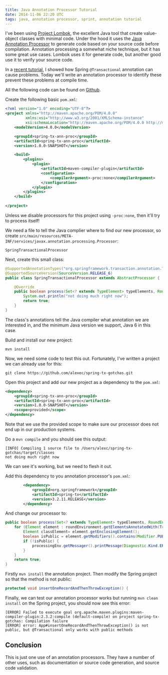 ```yaml
---
title: Java Annotation Processor Tutorial
date: 2014-11-06 22:20 UTC
tags: java, annotation processor, sprint, annotation tutorial
---
```

I've been using [Project Lombok](http://projectlombok.org), the excellent Java tool that create value-object classes with minimal code. Under the hood it uses the [Java Annotation Processor](http://docs.oracle.com/javase/7/docs/api/javax/annotation/processing/Processor.html) to generate code based on your source code before compilation. Annotation processing a somewhat niche technique, but it has some great use cases. Lombok uses it for generate code, but another good use it to verify your source code.

In a [recent tutorial](http://www.alexecollins.com/spring-transactional-gotchas/), I showed how Spring `@Transactional` annotation can cause problems. Today we'll write an annotation processor to identify these prevent these problems at compile time.

All the following code can be found on [Github](https://github.com/alexec/spring-tx-ann-proc).

Create the following basic `pom.xml`:

~~~xml
<?xml version="1.0" encoding="UTF-8"?>
<project xmlns="http://maven.apache.org/POM/4.0.0"
         xmlns:xsi="http://www.w3.org/2001/XMLSchema-instance"
         xsi:schemaLocation="http://maven.apache.org/POM/4.0.0 http://maven.apache.org/xsd/maven-4.0.0.xsd">
    <modelVersion>4.0.0</modelVersion>

    <groupId>spring-tx-ann-proc</groupId>
    <artifactId>spring-tx-ann-proc</artifactId>
    <version>1.0.0-SNAPSHOT</version>

    <build>
        <plugins>
            <plugin>
                <artifactId>maven-compiler-plugin</artifactId>
                <configuration>
                    <compilerArgument>-proc:none</compilerArgument>
                </configuration>
            </plugin>
        </plugins>
    </build>
    
</project>
~~~

Unless we disable processors for this project using `-proc:none`, then it'll try to process itself!

We need a file to tell the Java complier where to find our new processor, so create `src/main/resources/META-INF/services/javax.annotation.processing.Processor`:

~~~
SpringTransactionalProcessor
~~~

Next, create this small class:

~~~java
@SupportedAnnotationTypes("org.springframework.transaction.annotation.Transactional")
@SupportedSourceVersion(SourceVersion.RELEASE_6)
public class SpringTransactionalProcessor extends AbstractProcessor {

    @Override
    public boolean process(Set<? extends TypeElement> typeElements, RoundEnvironment roundEnvironment) {
        System.out.println("not doing much right now");
        return true;
    }
}
~~~

The class's annotations tell the Java compiler what annotation we are interested in, and the minimum Java version we support, Java 6 in this case.

Build and install our new project:

~~~
mvn install
~~~

Now, we need some code to test this out. Fortunately, I've written a project we can already use for this:

~~~
git clone https://github.com/alexec/spring-tx-gotchas.git
~~~

Open this project and add our new project as a dependency to the `pom.xml`:

~~~xml
<dependency>
	<groupId>spring-tx-ann-proc</groupId>
	<artifactId>spring-tx-ann-proc</artifactId>
	<version>1.0.0-SNAPSHOT</version>
	<scope>provided</scope>
</dependency>
~~~

Note that we use the provided scope to make sure our processor does not end up in our production systems.

Do a `mvn compile` and you should see this output:

~~~
[INFO] Compiling 1 source file to /Users/alexc/spring-tx-gotchas/target/classes
not doing much right now
~~~

We can see it's working, but we need to flesh it out.

Add this dependency to you annotation processor's `pom.xml`:

~~~xml
        <dependency>
            <groupId>org.springframework</groupId>
            <artifactId>spring-tx</artifactId>
            <version>3.2.11.RELEASE</version>
        </dependency>
~~~

And change our processor to:

~~~java
public boolean process(Set<? extends TypeElement> typeElements, RoundEnvironment roundEnvironment) {
	for (Element element : roundEnvironment.getElementsAnnotatedWith(Transactional.class)) {
		Element classElement= element.getEnclosingElement();
		boolean isPublic = element.getModifiers().contains(Modifier.PUBLIC);
		if (!isPublic) {
			processingEnv.getMessager().printMessage(Diagnostic.Kind.ERROR, classElement + "#" + element+ " is not public, but @Transactional only works with public methods");
		}
	}
	return true;
}
~~~

Firstly `mvn install` the annotation project. Then modify the Spring project so that the method is not public:

~~~java
protected void insertOneRecordAndThenThrowException() {
~~~

Finally, we can test our annotation processor works but running `mvn clean install` on the Spring project, you should now see this error:

~~~
[ERROR] Failed to execute goal org.apache.maven.plugins:maven-compiler-plugin:2.3.2:compile (default-compile) on project spring-tx-gotchas: Compilation failure
[ERROR] error: App#insertOneRecordAndThenThrowException() is not public, but @Transactional only works with public methods
~~~

Conclusion
---
This is just one use of an annotation processors. They have a number of other uses, such as documentation or source code generation, and source code validation. 
